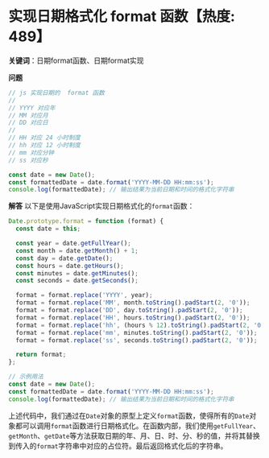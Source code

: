 # 实现日期格式化 format 函数【热度: 489】

**关键词**：日期format函数、日期format实现

**问题**
```ts
// js 实现日期的  format 函数
//
// YYYY 对应年
// MM 对应月
// DD 对应日
//
// HH 对应 24 小时制度
// hh 对应 12 小时制度
// mm 对应分钟
// ss 对应秒

const date = new Date();
const formattedDate = date.format('YYYY-MM-DD HH:mm:ss');
console.log(formattedDate); // 输出结果为当前日期和时间的格式化字符串
```


**解答**
以下是使用JavaScript实现日期格式化的`format`函数：

```javascript
Date.prototype.format = function (format) {
  const date = this;

  const year = date.getFullYear();
  const month = date.getMonth() + 1;
  const day = date.getDate();
  const hours = date.getHours();
  const minutes = date.getMinutes();
  const seconds = date.getSeconds();

  format = format.replace('YYYY', year);
  format = format.replace('MM', month.toString().padStart(2, '0'));
  format = format.replace('DD', day.toString().padStart(2, '0'));
  format = format.replace('HH', hours.toString().padStart(2, '0'));
  format = format.replace('hh', (hours % 12).toString().padStart(2, '0'));
  format = format.replace('mm', minutes.toString().padStart(2, '0'));
  format = format.replace('ss', seconds.toString().padStart(2, '0'));

  return format;
};

// 示例用法
const date = new Date();
const formattedDate = date.format('YYYY-MM-DD HH:mm:ss');
console.log(formattedDate); // 输出结果为当前日期和时间的格式化字符串
```

上述代码中，我们通过在`Date`对象的原型上定义`format`函数，使得所有的`Date`对象都可以调用`format`函数进行日期格式化。在函数内部，我们使用`getFullYear`、`getMonth`、`getDate`等方法获取日期的年、月、日、时、分、秒的值，并将其替换到传入的`format`字符串中对应的占位符。最后返回格式化后的字符串。